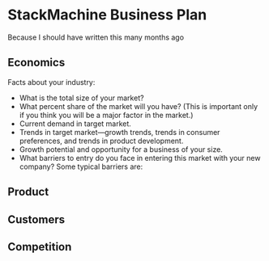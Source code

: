 # StackMachine Business Plan

Because I should have written this many months ago

## Economics

Facts about your industry:
- What is the total size of your market?
- What percent share of the market will you have? (This is important only if you think you will be a major factor in the market.)
- Current demand in target market.
- Trends in target market—growth trends, trends in consumer preferences, and trends in product
development.
- Growth potential and opportunity for a business of your size.
- What barriers to entry do you face in entering this market with your new company? Some typical barriers are:

## Product

## Customers

## Competition
